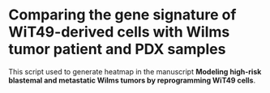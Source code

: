 # Comparing the gene signature of WiT49-derived cells with Wilms tumor patient and PDX samples

This script used to generate heatmap in the manuscript **Modeling high-risk blastemal and metastatic Wilms tumors by reprogramming WiT49 cells**.
